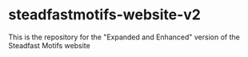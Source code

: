 # steadfastmotifs-website-v2
This is the repository for the "Expanded and Enhanced" version of the Steadfast Motifs website
